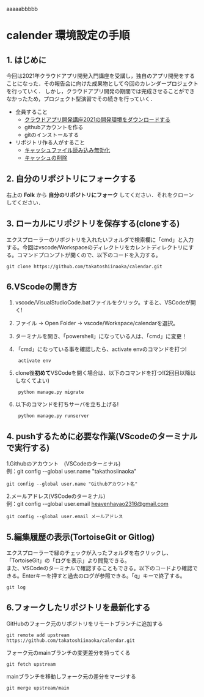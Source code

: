 aaaaabbbbb

# calender 環境設定の手順

## 1. はじめに
今回は2021年クラウドアプリ開発入門講座を受講し，独自のアプリ開発をすることになった．その報告会に向けた成果物として今回のカレンダープロジェクトを行っていく．
しかし，クラウドアプリ開発の期間では完成させることができなかったため，プロジェクト型演習でその続きを行っていく．
* 全員すること
    * [クラウドアプリ開発講座2021の開発環境をダウンロードする](Document/make_env.md)
    * githubアカウントを作る
    * gitのインストールする
* リポジトリ作る人がすること
    * [キャッシュファイル読み込み無効化](https://note.com/masato1230/n/na63ac4e7ccdd)
    * [キャッシュの削除](https://qiita.com/fuwamaki/items/3ed021163e50beab7154)


## 2. 自分のリポジトリにフォークする
右上の **Folk** から **自分のリポジトリにフォーク** してください．それをクローンしてください．


## 3. ローカルにリポジトリを保存する(cloneする)
エクスプローラーのリポジトリを入れたいフォルダで検索欄に「cmd」と入力する。今回はvscode/Workspaceのディレクトリをカレントディレクトリにする。コマンドプロンプトが開くので、以下のコードを入力する。
    

    git clone https://github.com/takatoshiinaoka/calendar.git
    
## 6.VScodeの開き方
1. vscode/VisualStudioCode.batファイルをクリック。すると、VSCodeが開く!
2. ファイル → Open Folder → vscode/Workspace/calendarを選択。
3. ターミナルを開き、「powershell」になっている人は、「cmd」に変更！
4. 「cmd」になっている事を確認したら、activate envのコマンドを打つ!      

        activate env

4. clone後**初めて**VSCodeを開く場合は、以下のコマンドを打つ!(2回目以降はしなくてよい)
   
        python manage.py migrate
5. 以下のコマンドを打ちサーバを立ち上げる!

        python manage.py runserver

    


## 4. pushするために必要な作業(VScodeのターミナルで実行する)
1.Githubのアカウント　(VSCodeのターミナル)  
例：git config --global user.name "takathosiinaoka"

    git config --global user.name "Githubアカウント名"  　 


2.メールアドレス(VSCodeのターミナル)  
例：git config --global user.email heavenhayao2316@gmail.com  

    git config --global user.email メールアドレス

## 5.編集履歴の表示(TortoiseGit or Gitlog)
エクスプローラーで緑のチェックが入ったフォルダを右クリックし、「TortoiseGit」の「ログを表示」より閲覧できる。  
また、VSCodeのターミナルで確認することもできる。以下のコードより確認できる。Enterキーを押すと過去のログが参照できる。「q」キーで終了する。


    git log
   
## 6.フォークしたリポジトリを最新化する

GitHubのフォーク元のリポジトリをリモートブランチに追加する


    git remote add upstream https://github.com/takatoshiinaoka/calendar.git

フォーク元のmainブランチの変更差分を持ってくる

    git fetch upstream

mainブランチを移動しフォーク元の差分をマージする

    git merge upstream/main

  

  
   

   
   
